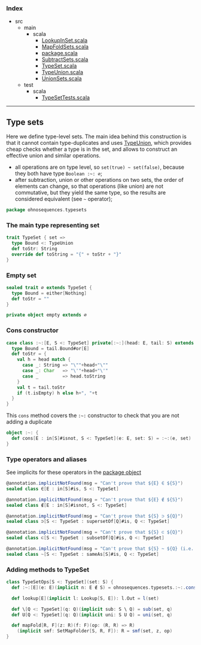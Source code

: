 ### Index

+ src
  + main
    + scala
      + [LookupInSet.scala](LookupInSet.md)
      + [MapFoldSets.scala](MapFoldSets.md)
      + [package.scala](package.md)
      + [SubtractSets.scala](SubtractSets.md)
      + [TypeSet.scala](TypeSet.md)
      + [TypeUnion.scala](TypeUnion.md)
      + [UnionSets.scala](UnionSets.md)
  + test
    + scala
      + [TypeSetTests.scala](../../test/scala/TypeSetTests.md)

------

## Type sets

Here we define type-level sets. The main idea behind this construction is that it cannot contain type-duplicates and uses [TypeUnion](TypeUnion.md), which provides cheap checks whether a type is in the set, and allows to construct an effective union and similar operations.

- all operations are on type level, so `set(true) ~ set(false)`, because they both have type `Boolean :~: ∅`;
- after subtraction, union or other operations on two sets, the order of elements can change, so that operations (like union) are not commutative, but they yield the same type, so the results are considered equivalent (see `~` operator);


```scala
package ohnosequences.typesets
```

### The main type representing set

```scala
trait TypeSet { set =>
  type Bound <: TypeUnion
  def toStr: String
  override def toString = "{" + toStr + "}"
}
```

### Empty set

```scala
sealed trait ∅ extends TypeSet {
  type Bound = either[Nothing]
  def toStr = ""
}

private object empty extends ∅
```

### Cons constructor

```scala
case class :~:[E, S <: TypeSet] private[:~:](head: E, tail: S) extends TypeSet {
  type Bound = tail.Bound#or[E]
  def toStr = {
    val h = head match {
      case _: String => "\""+head+"\""
      case _: Char   => "\'"+head+"\'"
      case _         => head.toString
    }
    val t = tail.toStr
    if (t.isEmpty) h else h+", "+t
  }
}
```

This `cons` method covers the `:~:` constructor to check that you are not adding a duplicate

```scala
object :~: { 
  def cons[E : in[S]#isnot, S <: TypeSet](e: E, set: S) = :~:(e, set) 
}
```

### Type operators and aliases 

See implicits for these operators in the [package object](package.md)


```scala
@annotation.implicitNotFound(msg = "Can't prove that ${E} ∈ ${S}")
sealed class ∈[E : in[S]#is, S <: TypeSet]

@annotation.implicitNotFound(msg = "Can't prove that ${E} ∉ ${S}")
sealed class ∉[E : in[S]#isnot, S <: TypeSet]

@annotation.implicitNotFound(msg = "Can't prove that ${S} ⊃ ${Q}")
sealed class ⊃[S <: TypeSet : supersetOf[Q]#is, Q <: TypeSet]

@annotation.implicitNotFound(msg = "Can't prove that ${S} ⊂ ${Q}")
sealed class ⊂[S <: TypeSet : subsetOf[Q]#is, Q <: TypeSet]

@annotation.implicitNotFound(msg = "Can't prove that ${S} ~ ${Q} (i.e. that sets are type-equivalent)")
sealed class ~[S <: TypeSet : sameAs[S]#is, Q <: TypeSet]
```

### Adding methods to TypeSet

```scala
class TypeSetOps[S <: TypeSet](set: S) {
  def :~:[E](e: E)(implicit n: E ∉ S) = ohnosequences.typesets.:~:.cons(e, set)

  def lookup[E](implicit l: Lookup[S, E]): l.Out = l(set)

  def \[Q <: TypeSet](q: Q)(implicit sub: S \ Q) = sub(set, q)
  def U[Q <: TypeSet](q: Q)(implicit uni: S U Q) = uni(set, q)

  def mapFold[R, F](z: R)(f: F)(op: (R, R) => R)
    (implicit smf: SetMapFolder[S, R, F]): R = smf(set, z, op)
}

```

